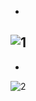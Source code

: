 -
![1](https://github.com/user-attachments/assets/45476934-0508-4012-8a0a-9a7e2d5dd138)
-
-
![2](https://github.com/user-attachments/assets/37201bd0-a214-4fe9-b26d-2943f9deaeeb)

